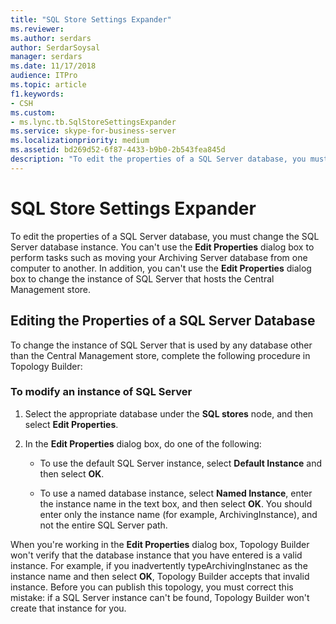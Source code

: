 ```yaml
---
title: "SQL Store Settings Expander"
ms.reviewer: 
ms.author: serdars
author: SerdarSoysal
manager: serdars
ms.date: 11/17/2018
audience: ITPro
ms.topic: article
f1.keywords:
- CSH
ms.custom:
- ms.lync.tb.SqlStoreSettingsExpander
ms.service: skype-for-business-server
ms.localizationpriority: medium
ms.assetid: bd269d52-6f87-4433-b9b0-2b543fea845d
description: "To edit the properties of a SQL Server database, you must change the SQL Server database instance. You can't use the Edit Properties dialog box to perform tasks such as moving your Archiving Server database from one computer to another. In addition, you can't use the Edit Properties dialog box to change the instance of SQL Server that hosts the Central Management store."
---
```


# SQL Store Settings Expander
 
To edit the properties of a SQL Server database, you must change the SQL Server database instance. You can't use the **Edit Properties** dialog box to perform tasks such as moving your Archiving Server database from one computer to another. In addition, you can't use the **Edit Properties** dialog box to change the instance of SQL Server that hosts the Central Management store.
  
## Editing the Properties of a SQL Server Database

To change the instance of SQL Server that is used by any database other than the Central Management store, complete the following procedure in Topology Builder:
  
### To modify an instance of SQL Server

1. Select the appropriate database under the **SQL stores** node, and then select **Edit Properties**.
    
2. In the **Edit Properties** dialog box, do one of the following:
    
   - To use the default SQL Server instance, select **Default Instance** and then select **OK**.
    
   - To use a named database instance, select **Named Instance**, enter the instance name in the text box, and then select **OK**. You should enter only the instance name (for example, ArchivingInstance), and not the entire SQL Server path.
    
When you're working in the **Edit Properties** dialog box, Topology Builder won't verify that the database instance that you have entered is a valid instance. For example, if you inadvertently typeArchivingInstanec as the instance name and then select **OK**, Topology Builder accepts that invalid instance. Before you can publish this topology, you must correct this mistake: if a SQL Server instance can't be found, Topology Builder won't create that instance for you.
  

